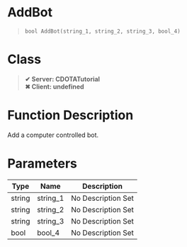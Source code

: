# AddBot
> `bool AddBot(string_1, string_2, string_3, bool_4)`
# Class
> __✔ Server: CDOTATutorial__  
> __✖ Client: undefined__  
# Function Description
Add a computer controlled bot.
# Parameters
Type|Name|Description
--|--|--
string|string_1|No Description Set
string|string_2|No Description Set
string|string_3|No Description Set
bool|bool_4|No Description Set
